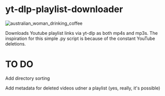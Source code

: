 # yt-dlp-playlist-downloader
![australian_woman_drinking_coffee](https://github.com/BaileyPillon/yt-dlp-playlist-downloader/assets/138253619/4562ebd3-ed4d-4004-95c5-6852d94b3156)

Downloads Youtube playlist links via yt-dlp as both mp4s and mp3s. The inspiration for this simple .py script is because of the constant YouTube deletions.

# TO DO

Add directory sorting

Add metadata for deleted videos udner a playlist (yes, really, it's possible)
